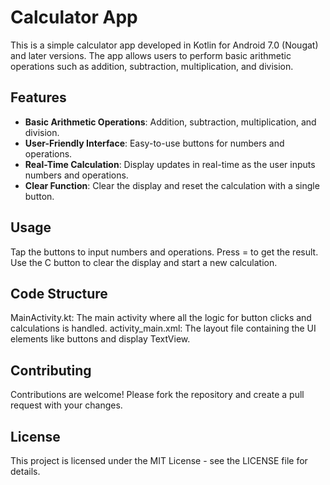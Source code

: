 # Calculator App

This is a simple calculator app developed in Kotlin for Android 7.0 (Nougat) and later versions. 
The app allows users to perform basic arithmetic operations such as addition, subtraction, multiplication, and division.

## Features

- **Basic Arithmetic Operations**: Addition, subtraction, multiplication, and division.
- **User-Friendly Interface**: Easy-to-use buttons for numbers and operations.
- **Real-Time Calculation**: Display updates in real-time as the user inputs numbers and operations.
- **Clear Function**: Clear the display and reset the calculation with a single button.

## Usage
Tap the buttons to input numbers and operations.
Press = to get the result.
Use the C button to clear the display and start a new calculation.

## Code Structure
MainActivity.kt: The main activity where all the logic for button clicks and calculations is handled.
activity_main.xml: The layout file containing the UI elements like buttons and display TextView.

## Contributing
Contributions are welcome! Please fork the repository and create a pull request with your changes.

## License
This project is licensed under the MIT License - see the LICENSE file for details.

